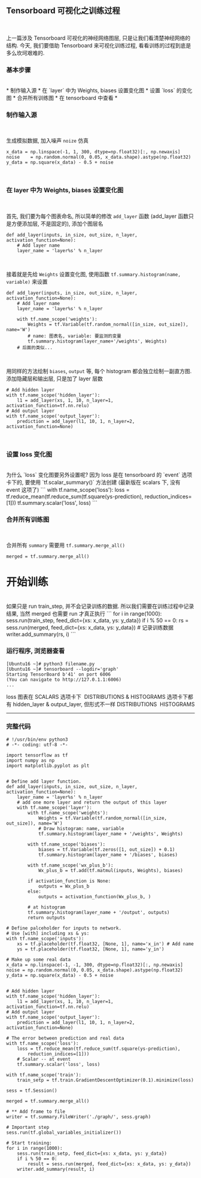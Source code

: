 ## Tensorboard 可视化之训练过程
</br>

上一篇涉及 Tensorboard 可视化的神经网络图层, 只是让我们看清楚神经网络的结构. 今天, 我们要借助 Tensorboard 来可视化训练过程, 看看训练的过程到底是多么坎坷艰难的.
</br>

### 基本步骤
<br>
* 制作输入源
* 在 `layer` 中为 Weights, biases 设置变化图
* 设置 `loss` 的变化图
* 合并所有训练图
* 在 tensorboard 中查看
* 
</br>

### 制作输入源
</br>

生成模拟数据, 加入噪声 `noize` 仿真
```
x_data = np.linspace(-1, 1, 300, dtype=np.float32)[:, np.newaxis]
noise    = np.random.normal(0, 0.05, x_data.shape).astype(np.float32)
y_data = np.square(x_data) - 0.5 + noise
```
</br>

### 在 layer 中为 Weights, biases 设置变化图
</br>

首先, 我们要为每个图表命名, 所以简单的修改 `add_layer` 函数 (add_layer 函数只是方便添加层, 不是固定的), 添加个图层名
```
def add_layer(inputs, in_size, out_size, n_layer, activation_function=None):
	# Add layer name
	layer_name = 'layer%s' % n_layer
```
</br>

接着就是先给 `Weights` 设置变化图, 使用函数 `tf.summary.histogram(name, variable)` 来设置
```
def add_layer(inputs, in_size, out_size, n_layer, activation_function=None):
	# Add layer name
	layer_name = 'layer%s' % n_layer
	
	with tf.name_scope('weights'):
		Weights = tf.Variable(tf.random_normal([in_size, out_size]), name='W')
		# name: 图表名, variable: 要监测的变量
		tf.summary.histogram(layer_name+'/weights', Weights)
	# 后面的类似...
```
</br>

用同样的方法绘制 `biases`, `output` 等, 每个 histogram 都会独立绘制一副直方图.
</br>
添加隐藏层和输出层, 只是加了 layer 层数
```
# Add hidden layer
with tf.name_scope('hidden_layer'):
	l1 = add_layer(xs, 1, 10, n_layer=1, activation_function=tf.nn.relu)
# Add output layer
with tf.name_scope('output_layer'):
	prediction = add_layer(l1, 10, 1, n_layer=2, activation_function=None)
```
</br>

### 设置 loss 变化图
</br>
为什么 `loss` 变化图要另外设置呢? 因为 loss 是在 tensorboard 的 `event` 选项卡下的, 要使用 `tf.scalar_summary()` 方法创建 (最新版在 scalars 下, 没有 event 这项了)
```
with tf.name_scope('loss'):
	loss = tf.reduce_mean(tf.reduce_sum(tf.square(ys-prediction), reduction_indices=[1]))
	tf.summary.scalar('loss', loss)
```
</br>

### 合并所有训练图
</br>

合并所有 `summary` 需要用 `tf.summary.merge_all()`
```
merged = tf.summary.merge_all()
```

# 开始训练
</br>
如果只是 run train_step, 并不会记录训练的数据. 所以我们需要在训练过程中记录结果, 当然 merged 也需要 run 才真正执行
```
for i in range(1000):
	sess.run(train_step, feed_dict={xs: x_data, ys: y_data})
	if i % 50 == 0:
		rs = sess.run(merged, feed_dict={xs: x_data, ys: y_data})
		# 记录训练数据
		writer.add_summary(rs, i)
```

### 运行程序, 浏览器查看
```
[Ubuntu16 ~]# python3 filename.py
[Ubuntu16 ~]# tensorboard --logdir='graph'
Starting TensorBoard b'41' on port 6006
(You can navigate to http://127.0.1.1:6006)
...
```
loss 图表在 SCALARS 选项卡下
![]()
DISTRIBUTIONS & HISTOGRAMS 选项卡下都有 hidden_layer & output_layer, 但形式不一样
DISTRIBUTIONS
![]()
HISTOGRAMS
![]()
</br>

***

### 完整代码
```
# !/usr/bin/env python3
# -*- coding: utf-8 -*-

import tensorflow as tf
import numpy as np
import matplotlib.pyplot as plt 


# Define add layer function.
def add_layer(inputs, in_size, out_size, n_layer, activation_function=None):
    layer_name = 'layer%s' % n_layer
    # add one more layer and return the output of this layer
    with tf.name_scope('layer'):
        with tf.name_scope('weights'):
            Weights = tf.Variable(tf.random_normal([in_size, out_size]), name='W')
            # Draw histogram: name, variable
            tf.summary.histogram(layer_name + '/weights', Weights)

        with tf.name_scope('biases'):
            biases = tf.Variable(tf.zeros([1, out_size]) + 0.1)
            tf.summary.histogram(layer_name + '/biases', biases)

        with tf.name_scope('wx_plus_b'):
            Wx_plus_b = tf.add(tf.matmul(inputs, Weights), biases)

        if activation_function is None:
            outputs = Wx_plus_b
        else:
            outputs = activation_function(Wx_plus_b, )

        # at histogram
        tf.summary.histogram(layer_name + '/output', outputs)
        return outputs

# Define palceholder for inputs to network.
# Use [with] including xs & ys:
with tf.name_scope('inputs'):
    xs = tf.placeholder(tf.float32, [None, 1], name='x_in') # Add name
    ys = tf.placeholder(tf.float32, [None, 1], name='y_in')

# Make up some real data
x_data = np.linspace(-1, -1, 300, dtype=np.float32)[:, np.newaxis]
noise = np.random.normal(0, 0.05, x_data.shape).astype(np.float32)
y_data = np.square(x_data) - 0.5 + noise


# Add hidden layer
with tf.name_scope('hidden_layer'):
    l1 = add_layer(xs, 1, 10, n_layer=1, activation_function=tf.nn.relu)
# Add output layer
with tf.name_scope('output_layer'):
    prediction = add_layer(l1, 10, 1, n_layer=2, activation_function=None)

# The error between prediction and real data
with tf.name_scope('loss'):
    loss = tf.reduce_mean(tf.reduce_sum(tf.square(ys-prediction),
        reduction_indices=[1]))
    # Scalar -- at event
    tf.summary.scalar('loss', loss)

with tf.name_scope('train'):
    train_setp = tf.train.GradientDescentOptimizer(0.1).minimize(loss)

sess = tf.Session()

merged = tf.summary.merge_all()

# ** Add frame to file
writer = tf.summary.FileWriter('./graph/', sess.graph)

# Important step
sess.run(tf.global_variables_initializer())

# Start training:
for i in range(1000):
    sess.run(train_setp, feed_dict={xs: x_data, ys: y_data})
    if i % 50 == 0:
        result = sess.run(merged, feed_dict={xs: x_data, ys: y_data})
    writer.add_summary(result, i)

```
</br>
